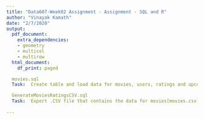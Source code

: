 ```yaml
---
title: "Data607-Week02 Assignment - Assignment - SQL and R"
author: "Vinayak Kamath"
date: "2/7/2020"
output: 
  pdf_document:
    extra_dependencies:
    - geometry
    - multicol
    - multirow
  html_document:
    df_print: paged

  movies.sql
  Task:  Create table and load data for movies, users, ratings and upcoming_movies tables in database movies.

  GenerateMoviesRatingsCSV.sql
  Task:  Export .CSV file that contains the data for movies[movies.csv], users[users.csv], ratings[ratings.csv] and upcoming_movies[upcoming_movies.csv].
  
---
```

